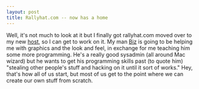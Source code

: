 ```yaml
--- 
layout: post
title: Rallyhat.com -- now has a home
---
```

<p>
Well, it's not much to look at it but I finally got rallyhat.com moved over to my new <a href="http://mediatemple.net">host</a>, so I can get to work on it.  My man <a href="http://www.mutescreamz.com/">Biz</a> is going to be helping me with graphics and the look and feel, in exchange for me teaching him some more programming.  He's a really good sysadmin (all around Mac wizard) but he wants to get his programming skills past (to quote him) "stealing other people's stuff and hacking on it until it sort of works."  Hey, that's how all of us start, but most of us get to the point where we can create our own stuff from scratch.
</p>

